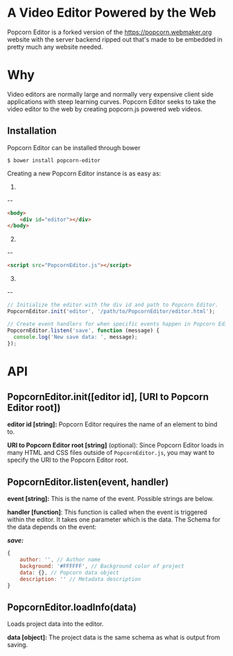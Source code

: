 A Video Editor Powered by the Web
=================================

Popcorn Editor is a forked version of the https://popcorn.webmaker.org website
with the server backend ripped out that's made to be embedded in pretty much
any website needed.

Why
===

Video editors are normally large and normally very expensive client side
applications with steep learning curves. Popcorn Editor seeks to take the video
editor to the web by creating popcorn.js powered web videos.

Installation
------------

Popcorn Editor can be installed through bower

`$ bower install popcorn-editor`

Creating a new Popcorn Editor instance is as easy as:

1.
--
```html
<body>
    <div id="editor"></div>
</body>
```

2.
--
```html
<script src="PopcornEditor.js"></script>
```


3.
--
```javascript
// Initialize the editor with the div id and path to Popcorn Editor.
PopcornEditor.init('editor', '/path/to/PopcornEditor/editor.html');

// Create event handlers for when specific events happen in Popcorn Editor.
PopcornEditor.listen('save', function (message) {
  console.log('New save data: ', message);
});
```

API
===

PopcornEditor.init([editor id], [URI to Popcorn Editor root])
------------------------------------------------

**editor id [string]:** Popcorn Editor requires the name of an element to bind
to.

**URI to Popcorn Editor root [string]** (optional): Since Popcorn Editor loads
in many HTML and CSS files outside of `PopcornEditor.js`, you may want to
specify the URI to the Popcorn Editor root.

PopcornEditor.listen(event, handler)
------------------------------------

**event [string]:** This is the name of the event. Possible strings are below.

**handler [function]**: This function is called when the event is triggered
within the editor. It takes one parameter which is the data. The Schema
for the data depends on the event:

***save:***
```javascript
{
    author: '', // Author name
    background: '#FFFFFF', // Background color of project
    data: {}, // Popcorn data object
    description: '' // Metadata description
}
```

PopcornEditor.loadInfo(data)
----------------------------

Loads project data into the editor.

**data [object]:** The project data is the same schema as what is output from
saving.
